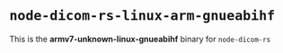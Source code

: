 # `node-dicom-rs-linux-arm-gnueabihf`

This is the **armv7-unknown-linux-gnueabihf** binary for `node-dicom-rs`

